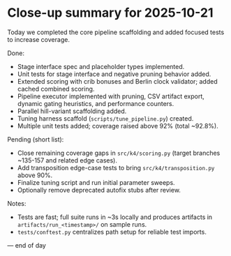 # Close-up summary for 2025-10-21

Today we completed the core pipeline scaffolding and added focused tests to increase coverage.

Done:

- Stage interface spec and placeholder types implemented.
- Unit tests for stage interface and negative pruning behavior added.
- Extended scoring with crib bonuses and Berlin clock validator; added cached combined scoring.
- Pipeline executor implemented with pruning, CSV artifact export, dynamic gating heuristics, and
performance counters.
- Parallel hill-variant scaffolding added.
- Tuning harness scaffold (`scripts/tune_pipeline.py`) created.
- Multiple unit tests added; coverage raised above 92% (total ~92.8%).

Pending (short list):

- Close remaining coverage gaps in `src/k4/scoring.py` (target branches ~135-157 and related edge
cases).
- Add transposition edge-case tests to bring `src/k4/transposition.py` above 90%.
- Finalize tuning script and run initial parameter sweeps.
- Optionally remove deprecated autofix stubs after review.

Notes:

- Tests are fast; full suite runs in ~3s locally and produces artifacts in
`artifacts/run_<timestamp>/` on sample runs.
- `tests/conftest.py` centralizes path setup for reliable test imports.

— end of day
